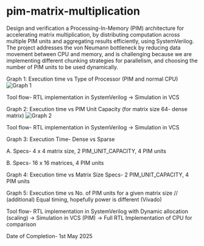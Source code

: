 # pim-matrix-multiplication

Design and verification a Processing-In-Memory (PIM) architecture for accelerating matrix multiplication, by distributing computation across multiple PIM units and aggregating results efficiently, using SystemVerilog. 
The project addresses the von Neumann bottleneck by reducing data movement between CPU and memory, and is challenging because we are implementing different chunking strategies for parallelism, and choosing the number of PIM units to be used dynamically. 


Graph 1: Execution time vs Type of Processor (PIM and normal CPU)
![Graph 1](https://github.com/user-attachments/assets/e1834a42-30c9-4673-a722-244ed1a0fe52)

Tool flow- RTL implementation in SystemVerilog -> Simulation in VCS  

 

Graph 2: Execution time vs PIM Unit Capacity (for matrix size 64- dense matrix)
![Graph 2](https://github.com/user-attachments/assets/9928bf25-74ce-4d33-9b4d-237f434af0e8)


Tool flow- RTL implementation in SystemVerilog -> Simulation in VCS  


Graph 3: Execution Time- Dense vs Sparse


A.
Specs- 4 x 4 matrix size, 2 PIM_UNIT_CAPACITY, 4 PIM units


B.
Specs- 16 x 16  matrices, 4 PIM units 



Graph 4: Execution time vs Matrix Size
Specs- 2 PIM_UNIT_CAPACITY, 4 PIM units

Graph 5: Execution time vs No. of PIM units for a given matrix size // (additional)
Equal timing, hopefully power is different (Vivado)


Tool flow- RTL implementation in SystemVerilog with Dynamic allocation (scaling) -> Simulation in VCS (PIM) -> Full RTL Implementation of CPU for comparison

Date of Completion- 1st May 2025 

 
